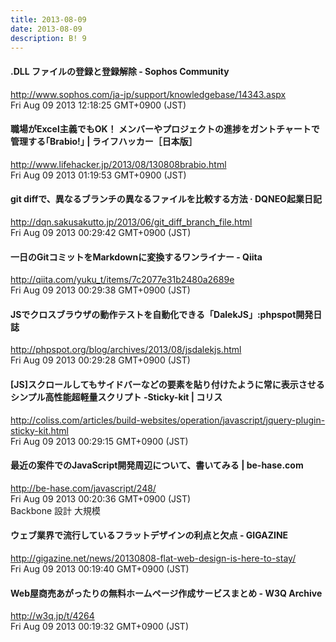 ```yaml
---
title: 2013-08-09
date: 2013-08-09
description: B! 9
---
```


#### .DLL ファイルの登録と登録解除 - Sophos Community
http://www.sophos.com/ja-jp/support/knowledgebase/14343.aspx<br>
Fri Aug 09 2013 12:18:25 GMT+0900 (JST)<br>


#### 職場がExcel主義でもOK！ メンバーやプロジェクトの進捗をガントチャートで管理する｢Brabio!｣ | ライフハッカー［日本版］
http://www.lifehacker.jp/2013/08/130808brabio.html<br>
Fri Aug 09 2013 01:19:53 GMT+0900 (JST)<br>


####  git diffで、異なるブランチの異なるファイルを比較する方法 ·  DQNEO起業日記
http://dqn.sakusakutto.jp/2013/06/git_diff_branch_file.html<br>
Fri Aug 09 2013 00:29:42 GMT+0900 (JST)<br>


#### 一日のGitコミットをMarkdownに変換するワンライナー - Qiita
http://qiita.com/yuku_t/items/7c2077e31b2480a2689e<br>
Fri Aug 09 2013 00:29:38 GMT+0900 (JST)<br>


#### JSでクロスブラウザの動作テストを自動化できる「DalekJS」:phpspot開発日誌
http://phpspot.org/blog/archives/2013/08/jsdalekjs.html<br>
Fri Aug 09 2013 00:29:28 GMT+0900 (JST)<br>


####   [JS]スクロールしてもサイドバーなどの要素を貼り付けたように常に表示させるシンプル高性能超軽量スクリプト -Sticky-kit | コリス
http://coliss.com/articles/build-websites/operation/javascript/jquery-plugin-sticky-kit.html<br>
Fri Aug 09 2013 00:29:15 GMT+0900 (JST)<br>


#### 最近の案件でのJavaScript開発周辺について、書いてみる | be-hase.com
http://be-hase.com/javascript/248/<br>
Fri Aug 09 2013 00:20:36 GMT+0900 (JST)<br>
Backbone 設計 大規模


#### ウェブ業界で流行しているフラットデザインの利点と欠点 - GIGAZINE
http://gigazine.net/news/20130808-flat-web-design-is-here-to-stay/<br>
Fri Aug 09 2013 00:19:40 GMT+0900 (JST)<br>


#### Web屋商売あがったりの無料ホームページ作成サービスまとめ - W3Q Archive
http://w3q.jp/t/4264<br>
Fri Aug 09 2013 00:19:32 GMT+0900 (JST)<br>


